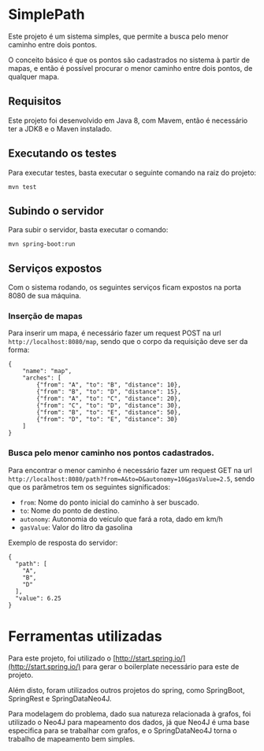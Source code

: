 # SimplePath

Este projeto é um sistema simples, que permite a busca pelo menor caminho entre dois pontos.

O conceito básico é que os pontos são cadastrados no sistema à partir de mapas, e então é possível
procurar o menor caminho entre dois pontos, de qualquer mapa.

## Requisitos

Este projeto foi desenvolvido em Java 8, com Mavem, então é necessário ter a JDK8 e o Maven instalado.

## Executando os testes

Para executar testes, basta executar o seguinte comando na raiz do projeto:

    mvn test

## Subindo o servidor

Para subir o servidor, basta executar o comando:

    mvn spring-boot:run

## Serviços expostos

Com o sistema rodando, os seguintes serviços ficam expostos na porta 8080 de sua máquina.

### Inserção de mapas

Para inserir um mapa, é necessário fazer um request POST na url `http://localhost:8080/map`, sendo que o corpo
da requisição deve ser da forma:

    {
        "name": "map",
        "arches": [
            {"from": "A", "to": "B", "distance": 10},
            {"from": "B", "to": "D", "distance": 15},
            {"from": "A", "to": "C", "distance": 20},
            {"from": "C", "to": "D", "distance": 30},
            {"from": "B", "to": "E", "distance": 50},
            {"from": "D", "to": "E", "distance": 30}
        ]
    }

### Busca pelo menor caminho nos pontos cadastrados.

Para encontrar o menor caminho é necessário fazer um request GET na url `http://localhost:8080/path?from=A&to=D&autonomy=10&gasValue=2.5`,
sendo que os parâmetros tem os seguintes significados:

* `from`: Nome do ponto inicial do caminho à ser buscado.
* `to`: Nome do ponto de destino.
* `autonomy`: Autonomia do veículo que fará a rota, dado em km/h
* `gasValue`: Valor do litro da gasolina

Exemplo de resposta do servidor:

    {
      "path": [
        "A",
        "B",
        "D"
      ],
      "value": 6.25
    }

# Ferramentas utilizadas

Para este projeto, foi utilizado o [http://start.spring.io/](http://start.spring.io/) para gerar o boilerplate
necessário para este de projeto.

Além disto, foram utilizados outros projetos do spring, como SpringBoot, SpringRest e SpringDataNeo4J.

Para modelagem do problema, dado sua natureza relacionada à grafos, foi utilizado o Neo4J para mapeamento dos dados,
já que Neo4J é uma base especifica para se trabalhar com grafos, e o SpringDataNeo4J torna o trabalho de mapeamento
bem simples.
